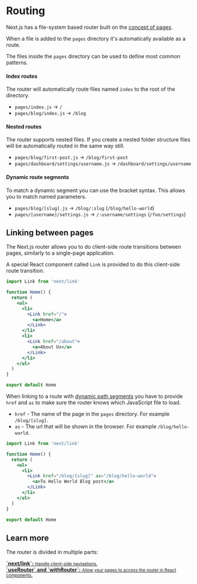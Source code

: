 # Routing

Next.js has a file-system based router built on the [concept of pages](/docs/basic-features/pages.md).

When a file is added to the `pages` directory it's automatically available as a route.

The files inside the `pages` directory can be used to define most common patterns.

#### Index routes

The router will automatically route files named `index` to the root of the directory.

- `pages/index.js` → `/`
- `pages/blog/index.js` → `/blog`

#### Nested routes

The router supports nested files. If you create a nested folder structure files will be automatically routed in the same way still.

- `pages/blog/first-post.js` → `/blog/first-post`
- `pages/dashboard/settings/username.js` → `/dashboard/settings/username`

#### Dynamic route segments

To match a dynamic segment you can use the bracket syntax. This allows you to match named parameters.

- `pages/blog/[slug].js` → `/blog/:slug` (`/blog/hello-world`)
- `pages/[username]/settings.js` → `/:username/settings` (`/foo/settings`)

## Linking between pages

The Next.js router allows you to do client-side route transitions between pages, similarly to a single-page application.

A special React component called `Link` is provided to do this client-side route transition.

```jsx
import Link from 'next/link'

function Home() {
  return (
    <ul>
      <li>
        <Link href="/">
          <a>Home</a>
        </Link>
      </li>
      <li>
        <Link href="/about">
          <a>About Us</a>
        </Link>
      </li>
    </ul>
  )
}

export default Home
```

When linking to a route with [dynamic path segments](/docs/routing/dynamic-routes.md) you have to provide `href` and `as` to make sure the router knows which JavaScript file to load.

- `href` - The name of the page in the `pages` directory. For example `/blog/[slug]`.
- `as` - The url that will be shown in the browser. For example `/blog/hello-world`.

```jsx
import Link from 'next/link'

function Home() {
  return (
    <ul>
      <li>
        <Link href="/blog/[slug]" as="/blog/hello-world">
          <a>To Hello World Blog post</a>
        </Link>
      </li>
    </ul>
  )
}

export default Home
```

## Learn more

The router is divided in multiple parts:

<div class="card">
  <a href="/docs/api-reference/next/link.md">
    <b>`next/link`:</b>
    <small>Handle client-side navigations.</small>
  </a>
</div>

<div class="card">
  <a href="/docs/routing/injecting-router.md">
    <b>`useRouter` and `withRouter`:</b>
    <small>Allow your pages to access the router in React components.</small>
  </a>
</div>
